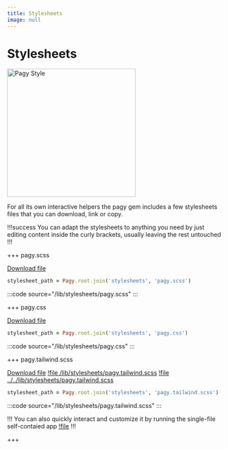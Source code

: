 ```yaml
---
title: Stylesheets
image: null
---
```


# Stylesheets

<img src="/pagy/docs/assets/images/pagy-style.png" width="300" title="Pagy Style">

For all its own interactive helpers the pagy gem includes a few stylesheets files that you can download, link or copy.

!!!success
You can adapt the stylesheets to anything you need by just editing content inside the curly brackets, usually leaving the rest
untouched
!!!


+++ pagy.scss

[Download file](/lib/stylesheets/pagy.scss)

```ruby 
stylesheet_path = Pagy.root.join('stylesheets', 'pagy.scss')
```

:::code source="/lib/stylesheets/pagy.scss" :::

+++ pagy.css

[Download file](/lib/stylesheets/pagy.css)

```ruby 
stylesheet_path = Pagy.root.join('stylesheets', 'pagy.css')
```

:::code source="/lib/stylesheets/pagy.css" :::

+++ pagy.tailwind.scss

[Download file](/lib/stylesheets/pagy.tailwind.scss)
[!file  /lib/stylesheets/pagy.tailwind.scss](/lib/stylesheets/pagy.tailwind.scss)
[!file  ../../lib/stylesheets/pagy.tailwind.scss](/lib/stylesheets/pagy.tailwind.scss)





```ruby 
stylesheet_path = Pagy.root.join('stylesheets', 'pagy.tailwind.scss')
```

:::code source="/lib/stylesheets/pagy.tailwind.scss" :::

!!!
You can also quickly interact and customize it by running the single-file self-contaied app [!file](../apps/tailwind_app.ru)
!!!

+++
